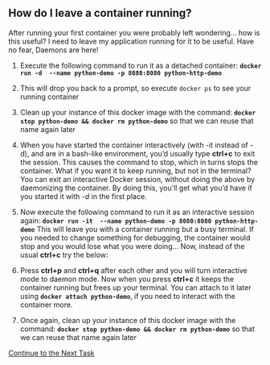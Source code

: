 ## How do I leave a container running?
After running your first container you were probably left wondering... how is this useful? I need to leave my application running for it to be useful. Have no fear, Daemons are here!

 1. Execute the following command to run it as a detached container:
 **`docker run -d  --name python-demo -p 8080:8080 python-http-demo`**
 2. This will drop you back to a prompt, so execute `docker ps` to see your running container
 3. Clean up your instance of this docker image with the command: 
 **`docker stop python-demo && docker rm python-demo`** so that we can reuse that name again later
 
 4. When you have started the container interactively (with -it instead of -d), and are in a bash-like environment, you’d usually type **ctrl+c** to exit the session. This causes the command to stop, which in turns stops the container. What if you want it to keep running, but not in the terminal? You can exit an interactive Docker session, without doing the above by daemonizing the container. By doing this, you'll get what you’d have if you started it with  _-d_  in the first place.
 5. Now execute the following command to run it as an interactive session again:
 **`docker run -it  --name python-demo -p 8080:8080 python-http-demo`**
 This will leave you with a container running but a busy terminal. If you needed to change something for debugging, the container would stop and you would lose what you were doing... Now, instead of the usual **ctrl+c** try the below:
 6. Press  **ctrl+p** and **ctrl+q** after each other and you will turn  interactive mode to daemon mode. Now when you press **ctrl+c** it keeps the container running but frees up your terminal. 
You can attach to it later using **`docker attach python-demo`**, if you need to interact with the container more.
 7. Once again, clean up your instance of this docker image with the command: 
 **`docker stop python-demo && docker rm python-demo`** so that we can reuse that name again later

[Continue to the Next Task](https://github.com/Burwood/containers101/blob/master/containers_lab/task_8.md)
